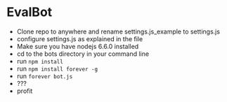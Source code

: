 # EvalBot
* Clone repo to anywhere and rename settings.js_example to settings.js
* configure settings.js as explained in the file
* Make sure you have nodejs 6.6.0 installed
* cd to the bots directory  in your command line
* run `npm install`
* run `npm install forever -g`
* run `forever bot.js`
* ???
* profit
